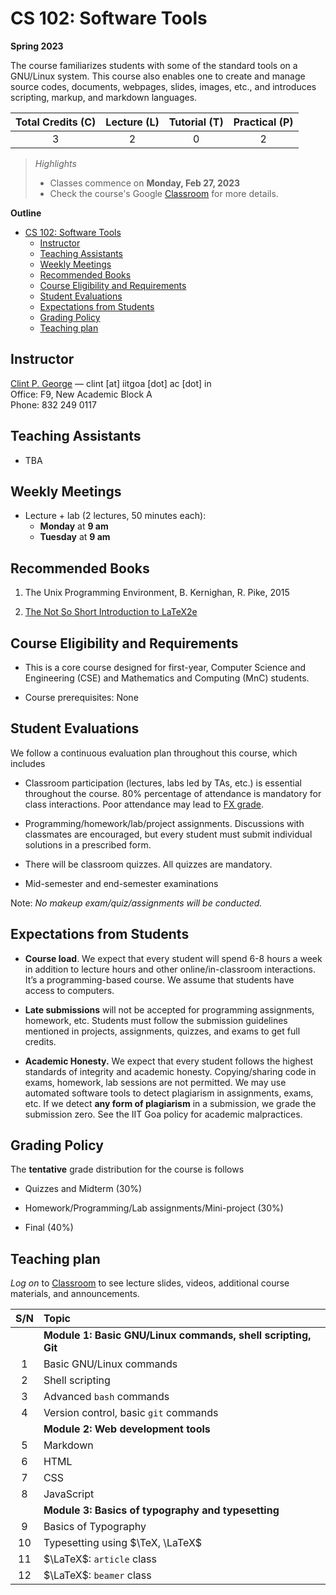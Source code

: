# CS 102: Software Tools

**Spring 2023**

The course familiarizes students with some of the standard tools on a GNU/Linux system. This course also enables one to create and manage source codes, documents, webpages, slides, images, etc., and introduces scripting, markup, and markdown languages. 


|  Total Credits (C)  |    Lecture (L)  |  Tutorial (T) |   Practical (P) |
| :---: | :-------------: | :----:  | :----------: | 
| 3 | 2 | 0 | 2 | 


> *Highlights*
> - Classes commence on **Monday, Feb 27, 2023**
> - Check the course's Google [Classroom](https://classroom.google.com/) for more details. 


**Outline**
- [CS 102: Software Tools](#cs-102-software-tools)
  - [Instructor](#instructor)
  - [Teaching Assistants](#teaching-assistants)
  - [Weekly Meetings](#weekly-meetings)
  - [Recommended Books](#recommended-books)
  - [Course Eligibility and Requirements](#course-eligibility-and-requirements)
  - [Student Evaluations](#student-evaluations)
  - [Expectations from Students](#expectations-from-students)
  - [Grading Policy](#grading-policy)
  - [Teaching plan](#teaching-plan)

## Instructor

[Clint P. George](https://www.iitgoa.ac.in/~clint) — clint [at] iitgoa [dot] ac [dot] in <br/>
Office: F9, New Academic Block A <br/>
Phone: 832 249 0117

## Teaching Assistants

- TBA


## Weekly Meetings

- Lecture + lab (2 lectures, 50 minutes each): 
  - **Monday** at **9 am**
  - **Tuesday** at **9 am**

## Recommended Books

1. The Unix Programming Environment, B. Kernighan, R. Pike, 2015 

2. [The Not So Short Introduction to LaTeX2e](https://mirror.kku.ac.th/CTAN/info/lshort/english/lshort.pdf) 

## Course Eligibility and Requirements

- This is a core course designed for first-year, Computer Science and Engineering (CSE) and Mathematics and Computing (MnC) students. 
  
- Course prerequisites: None


## Student Evaluations  

We follow a continuous evaluation plan throughout this course, which includes 

- Classroom participation (lectures, labs led by TAs, etc.) is essential throughout the course. 80% percentage of attendance is mandatory for class interactions. Poor attendance may lead to [FX grade](https://iitgoa.ac.in/wp-content/uploads/IIT-Goa-Grading-System-v1-2.pdf). 
  
- Programming/homework/lab/project assignments. Discussions with classmates are encouraged, but every student must submit individual solutions in a prescribed form. 

- There will be classroom quizzes. All quizzes are mandatory. 

- Mid-semester and end-semester examinations

Note: _No makeup exam/quiz/assignments will be conducted._

## Expectations from Students 

- **Course load**. We expect that every student will spend 6-8 hours a week in addition to lecture hours and other online/in-classroom interactions. It’s a programming-based course. We assume that students have access to computers.  

- **Late submissions** will not be accepted for programming assignments, homework, etc. Students must follow the submission guidelines mentioned in projects, assignments, quizzes, and exams to get full credits. 

- **Academic Honesty.** We expect that every student follows the highest standards of integrity and academic honesty. Copying/sharing code in exams, homework, lab sessions are not permitted. We may use automated software tools to detect plagiarism in assignments, exams, etc. If we detect **any form of plagiarism** in a submission, we grade the submission zero. See the IIT Goa policy for academic malpractices. 

## Grading Policy

The **tentative** grade distribution for the course is follows

- Quizzes and Midterm (30%) 

- Homework/Programming/Lab assignments/Mini-project (30%)

- Final (40%)


## Teaching plan

*Log on* to [Classroom](https://classroom.google.com/) to see lecture slides, videos, additional course materials, and announcements.

|  S/N  |    Topic  |  
| :---: | :------------- |
||  **Module 1: Basic GNU/Linux commands, shell scripting, Git** | 
|   1  |  Basic GNU/Linux commands | 
|   2  |  Shell scripting |
|   3   |  Advanced `bash` commands | 
|   4   |  Version control, basic `git` commands | 
|| **Module 2: Web development tools** | 
|   5   | Markdown | 
|   6   | HTML| 
|   7   | CSS |
|   8   | JavaScript | 
|| **Module 3: Basics of typography and typesetting** |
|   9   | Basics of Typography | 
|   10   | Typesetting using $\TeX, \LaTeX$ | 
|   11   | $\LaTeX$: `article` class | 
|   12   | $\LaTeX$: `beamer` class | 
 
